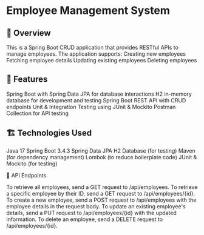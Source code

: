 # Employee Management System

## 📌 Overview

This is a Spring Boot CRUD application that provides RESTful APIs to manage employees. The application supports:
Creating new employees
Fetching employee details
Updating existing employees
Deleting employees

## 🚀 Features

Spring Boot with Spring Data JPA for database interactions
H2 in-memory database for development and testing
Spring Boot REST API with CRUD endpoints
Unit & Integration Testing using JUnit & Mockito
Postman Collection for API testing

## 🏗️ Technologies Used

Java 17
Spring Boot 3.4.3
Spring Data JPA
H2 Database (for testing)
Maven (for dependency management)
Lombok (to reduce boilerplate code)
JUnit & Mockito (for testing)

📌 API Endpoints

To retrieve all employees, send a GET request to /api/employees.
To retrieve a specific employee by their ID, send a GET request to /api/employees/{id}.
To create a new employee, send a POST request to /api/employees with the employee details in the request body.
To update an existing employee's details, send a PUT request to /api/employees/{id} with the updated information.
To delete an employee, send a DELETE request to /api/employees/{id}.
